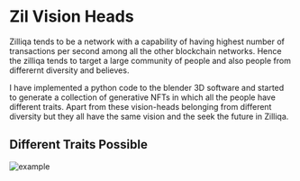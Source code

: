 # Zil Vision Heads

Zilliqa tends to be a network with a capability of having highest number of transactions per second among all the other blockchain networks. Hence the zilliqa tends to target a large community of people and also people from differernt diversity and believes.

I have implemented a python code to the blender 3D software and started to generate a collection of generative NFTs in which all the people have different traits. Apart from these vision-heads belonging from different diversity but they all have the same vision and the seek the future in Zilliqa.

## Different Traits Possible

![example](./assets/Vision-head_traits.jpg)

